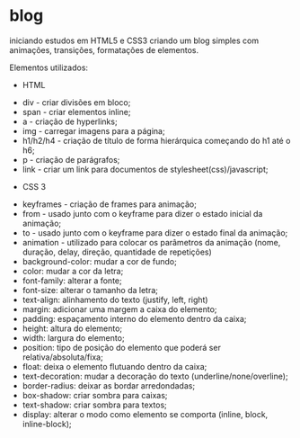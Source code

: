 # blog
iniciando estudos em HTML5 e CSS3 criando um blog simples com animações, transições, formatações de elementos.

Elementos utilizados:

* HTML

- div - criar divisões em bloco;
- span - criar elementos inline;
- a - criação de hyperlinks;
- img - carregar imagens para a página;
- h1/h2/h4 - criação de título de forma hierárquica começando do h1 até o h6;
- p - criação de parágrafos;
- link - criar um link para documentos de stylesheet(css)/javascript;

* CSS 3
- keyframes - criação de frames para animação;
- from - usado junto com o keyframe para dizer o estado inicial da animação;
- to - usado junto com o keyframe para dizer o estado final da animação;
- animation - utilizado para colocar os parâmetros da animação (nome, duração, delay, direção, quantidade de repetições)
- background-color: mudar a cor de fundo;
- color: mudar a cor da letra;
- font-family: alterar a fonte;
- font-size: alterar o tamanho da letra;
- text-align: alinhamento do texto (justify, left, right)
- margin: adicionar uma margem a caixa do elemento;
- padding: espaçamento interno do elemento dentro da caixa;
- height: altura do elemento;
- width: largura do elemento;
- position: tipo de posição do elemento que poderá ser relativa/absoluta/fixa;
- float: deixa o elemento flutuando dentro da caixa;
- text-decoration: mudar a decoração do texto (underline/none/overline);
- border-radius: deixar as bordar arredondadas;
- box-shadow: criar sombra para caixas;
- text-shadow: criar sombra para textos;
- display: alterar o modo como elemento se comporta (inline, block, inline-block);
